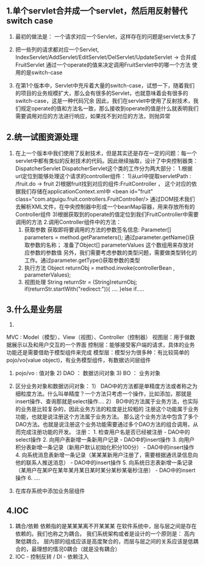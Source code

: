 ## 1.单个servlet合并成一个servlet，然后用反射替代switch case

1. 最初的做法是： 一个请求对应一个Servlet，这样存在的问题是servlet太多了

2. 把一些列的请求都对应一个Servlet, IndexServlet/AddServlet/EditServlet/DelServlet/UpdateServlet -> 合并成FruitServlet
   通过一个operate的值来决定调用FruitServlet中的哪一个方法
   使用的是switch-case

3. 在第1个版本中，Servlet中充斥着大量的switch-case，试想一下，随着我们的项目的业务规模扩大，那么会有很多的Servlet，也就意味着会有很多的switch-case，这是一种代码冗余
   因此，我们在servlet中使用了反射技术，我们规定operate的值和方法名一致，那么接收到operate的值是什么就表明我们需要调用对应的方法进行响应，如果找不到对应的方法，则抛异常

## 2.统一试图资源处理

1. 在上一个版本中我们使用了反射技术，但是其实还是存在一定的问题：每一个servlet中都有类似的反射技术的代码。因此继续抽取，设计了中央控制器类：DispatcherServlet
   DispatcherServlet这个类的工作分为两大部分：
   1.根据url定位到能够处理这个请求的controller组件：
    1)从url中提取servletPath : /fruit.do -> fruit
    2)根据fruit找到对应的组件:FruitController ， 这个对应的依据我们存储在applicationContext.xml中
      <bean id="fruit" class="com.atguigu.fruit.controllers.FruitController/>
      通过DOM技术我们去解析XML文件，在中央控制器中形成一个beanMap容器，用来存放所有的Controller组件
    3)根据获取到的operate的值定位到我们FruitController中需要调用的方法
   2.调用Controller组件中的方法：
    1) 获取参数
       获取即将要调用的方法的参数签名信息: Parameter[] parameters = method.getParameters();
       通过parameter.getName()获取参数的名称；
       准备了Object[] parameterValues 这个数组用来存放对应参数的参数值
       另外，我们需要考虑参数的类型问题，需要做类型转化的工作。通过parameter.getType()获取参数的类型
    2) 执行方法
       Object returnObj = method.invoke(controllerBean , parameterValues);
    3) 视图处理
       String returnStr = (String)returnObj;
       if(returnStr.startWith("redirect:")){
        ....
       }else if.....

## 3.什么是业务层

1)
MVC : Model（模型）、View（视图）、Controller（控制器）
视图层：用于做数据展示以及和用户交互的一个界面
控制层：能够接受客户端的请求，具体的业务功能还是需要借助于模型组件来完成
模型层：模型分为很多种：有比较简单的pojo/vo(value object)，有业务模型组件，有数据访问层组件

1) pojo/vo : 值对象
    2) DAO ： 数据访问对象
    3) BO ： 业务对象

2) 区分业务对象和数据访问对象：
    1） DAO中的方法都是单精度方法或者称之为细粒度方法。什么叫单精度？一个方法只考虑一个操作，比如添加，那就是insert操作、查询那就是select操作....
    2） BO中的方法属于业务方法，也实际的业务是比较复杂的，因此业务方法的粒度是比较粗的
      注册这个功能属于业务功能，也就是说注册这个方法属于业务方法。
      那么这个业务方法中包含了多个DAO方法。也就是说注册这个业务功能需要通过多个DAO方法的组合调用，从而完成注册功能的开发。
      注册：
            1. 检查用户名是否已经被注册 - DAO中的select操作
                    2. 向用户表新增一条新用户记录 - DAO中的insert操作
                    3. 向用户积分表新增一条记录（新用户默认初始化积分100分） - DAO中的insert操作
                            4. 向系统消息表新增一条记录（某某某新用户注册了，需要根据通讯录信息向他的联系人推送消息） - DAO中的insert操作
                            5. 向系统日志表新增一条记录（某用户在某IP在某年某月某日某时某分某秒某毫秒注册） - DAO中的insert操作
                                    6. ....
3) 在库存系统中添加业务层组件

## 4.IOC

1) 耦合/依赖
    依赖指的是某某某离不开某某某
    在软件系统中，层与层之间是存在依赖的。我们也称之为耦合。
    我们系统架构或者是设计的一个原则是： 高内聚低耦合。
    层内部的组成应该是高度聚合的，而层与层之间的关系应该是低耦合的，最理想的情况0耦合（就是没有耦合）
2) IOC - 控制反转 / DI - 依赖注入

